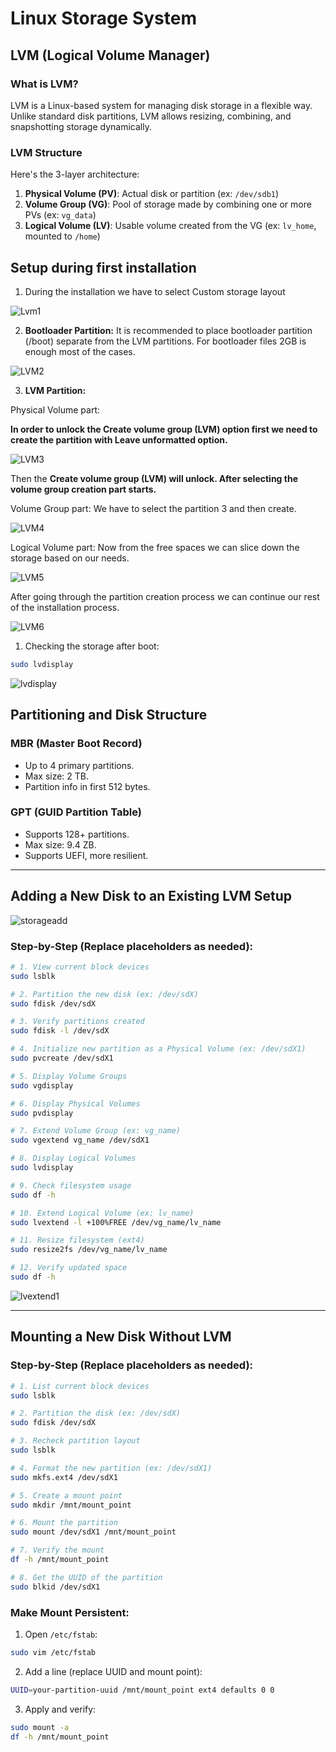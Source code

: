 # Linux Storage System

## LVM (Logical Volume Manager)

### What is LVM?

LVM is a Linux-based system for managing disk storage in a flexible way. Unlike standard disk partitions, LVM allows resizing, combining, and snapshotting storage dynamically.

### LVM Structure

Here's the 3-layer architecture:

1. **Physical Volume (PV)**: Actual disk or partition (ex: `/dev/sdb1`)
2. **Volume Group (VG)**: Pool of storage made by combining one or more PVs (ex: `vg_data`)
3. **Logical Volume (LV)**: Usable volume created from the VG (ex: `lv_home`, mounted to `/home`)

## Setup during first installation

1. During the installation we have to select Custom storage layout

![Lvm1](https://github.com/user-attachments/assets/f3485216-9b23-4aab-8855-f0b069899b35)

2. **Bootloader Partition:** It is recommended to place bootloader partition (/boot) separate from the LVM partitions. For bootloader files 2GB is enough most of the cases.

![LVM2](https://github.com/user-attachments/assets/0ebdc8dc-e798-4ae8-9520-c28948ca5529)

3. **LVM Partition:** 

Physical Volume part:

**In order to unlock the Create volume group (LVM) option first we need to create the partition with Leave unformatted option.**

![LVM3](https://github.com/user-attachments/assets/26daa88f-ee9d-450d-8a75-6457b6953b19)

Then the **Create volume group (LVM) will unlock. After selecting the volume group creation part starts.**

Volume Group part: We have to select the partition 3 and then create.

![LVM4](https://github.com/user-attachments/assets/3c77bf00-8489-48b9-860c-2c62762b078d)

Logical Volume part: Now from the free spaces we can slice down the storage based on our needs.

![LVM5](https://github.com/user-attachments/assets/99c3a7ff-7e1f-463d-9c21-7a28f72c6773)

After going through the partition creation process we can continue our rest of the installation process.

![LVM6](https://github.com/user-attachments/assets/f56b433b-db80-4dc7-a547-53aec15146b5)

1. Checking the storage after boot:

```bash
sudo lvdisplay
```
![lvdisplay](https://github.com/user-attachments/assets/5711a9ed-86b4-41c0-96c7-5476cc9cd605)

## Partitioning and Disk Structure

### MBR (Master Boot Record)

- Up to 4 primary partitions.
- Max size: 2 TB.
- Partition info in first 512 bytes.

### GPT (GUID Partition Table)

- Supports 128+ partitions.
- Max size: 9.4 ZB.
- Supports UEFI, more resilient.

---

## Adding a New Disk to an Existing LVM Setup

![storageadd](https://github.com/user-attachments/assets/43b99aa4-0626-49e7-9c7e-390105aa512b)

### Step-by-Step (Replace placeholders as needed):

```bash
# 1. View current block devices
sudo lsblk

# 2. Partition the new disk (ex: /dev/sdX)
sudo fdisk /dev/sdX

# 3. Verify partitions created
sudo fdisk -l /dev/sdX

# 4. Initialize new partition as a Physical Volume (ex: /dev/sdX1)
sudo pvcreate /dev/sdX1

# 5. Display Volume Groups
sudo vgdisplay

# 6. Display Physical Volumes
sudo pvdisplay

# 7. Extend Volume Group (ex: vg_name)
sudo vgextend vg_name /dev/sdX1

# 8. Display Logical Volumes
sudo lvdisplay

# 9. Check filesystem usage
sudo df -h

# 10. Extend Logical Volume (ex: lv_name)
sudo lvextend -l +100%FREE /dev/vg_name/lv_name

# 11. Resize filesystem (ext4)
sudo resize2fs /dev/vg_name/lv_name

# 12. Verify updated space
sudo df -h
```
![lvextend1](https://github.com/user-attachments/assets/14aa7ec4-65cf-4e8f-a6a9-2aaf07fefb11)

---

## Mounting a New Disk Without LVM

### Step-by-Step (Replace placeholders as needed):

```bash
# 1. List current block devices
sudo lsblk

# 2. Partition the disk (ex: /dev/sdX)
sudo fdisk /dev/sdX

# 3. Recheck partition layout
sudo lsblk

# 4. Format the new partition (ex: /dev/sdX1)
sudo mkfs.ext4 /dev/sdX1

# 5. Create a mount point
sudo mkdir /mnt/mount_point

# 6. Mount the partition
sudo mount /dev/sdX1 /mnt/mount_point

# 7. Verify the mount
df -h /mnt/mount_point

# 8. Get the UUID of the partition
sudo blkid /dev/sdX1
```

### Make Mount Persistent:

1. Open `/etc/fstab`:

```bash
sudo vim /etc/fstab
```

2. Add a line (replace UUID and mount point):

```bash
UUID=your-partition-uuid /mnt/mount_point ext4 defaults 0 0
```

3. Apply and verify:

```bash
sudo mount -a
df -h /mnt/mount_point
```








